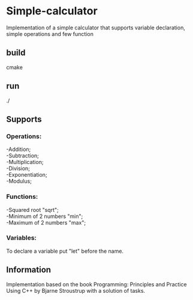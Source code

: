 # Simple-calculator
Implementation of a simple calculator that supports variable declaration, simple operations and few function

## build
cmake

## run
./

## Supports
### Operations:
-Addition;<br/>
-Subtraction;<br/>
-Multiplication;<br/>
-Division;<br/>
-Exponentiation;<br/>
-Modulus;
### Functions:
-Squared root "sqrt";<br/>
-Minimum of 2 numbers "min";<br/>
-Maximum of 2 numbers "max";
### Variables:
To declare a variable put "let" before the name.

## Information
Implementation based on the book Programming: Principles and Practice Using C++ by Bjarne Stroustrup with a solution of tasks.
